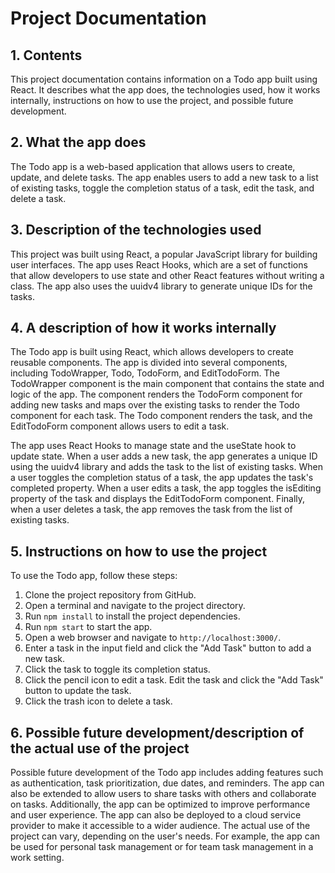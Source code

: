 # Project Documentation

## 1. Contents

This project documentation contains information on a Todo app built using React. It describes what the app does, the technologies used, how it works internally, instructions on how to use the project, and possible future development.

## 2. What the app does

The Todo app is a web-based application that allows users to create, update, and delete tasks. The app enables users to add a new task to a list of existing tasks, toggle the completion status of a task, edit the task, and delete a task.

## 3. Description of the technologies used

This project was built using React, a popular JavaScript library for building user interfaces. The app uses React Hooks, which are a set of functions that allow developers to use state and other React features without writing a class. The app also uses the uuidv4 library to generate unique IDs for the tasks.

## 4. A description of how it works internally

The Todo app is built using React, which allows developers to create reusable components. The app is divided into several components, including TodoWrapper, Todo, TodoForm, and EditTodoForm. The TodoWrapper component is the main component that contains the state and logic of the app. The component renders the TodoForm component for adding new tasks and maps over the existing tasks to render the Todo component for each task. The Todo component renders the task, and the EditTodoForm component allows users to edit a task.

The app uses React Hooks to manage state and the useState hook to update state. When a user adds a new task, the app generates a unique ID using the uuidv4 library and adds the task to the list of existing tasks. When a user toggles the completion status of a task, the app updates the task's completed property. When a user edits a task, the app toggles the isEditing property of the task and displays the EditTodoForm component. Finally, when a user deletes a task, the app removes the task from the list of existing tasks.

## 5. Instructions on how to use the project

To use the Todo app, follow these steps:

1. Clone the project repository from GitHub.
2. Open a terminal and navigate to the project directory.
3. Run `npm install` to install the project dependencies.
4. Run `npm start` to start the app.
5. Open a web browser and navigate to `http://localhost:3000/`.
6. Enter a task in the input field and click the "Add Task" button to add a new task.
7. Click the task to toggle its completion status.
8. Click the pencil icon to edit a task. Edit the task and click the "Add Task" button to update the task.
9. Click the trash icon to delete a task.

## 6. Possible future development/description of the actual use of the project

Possible future development of the Todo app includes adding features such as authentication, task prioritization, due dates, and reminders. The app can also be extended to allow users to share tasks with others and collaborate on tasks. Additionally, the app can be optimized to improve performance and user experience. The app can also be deployed to a cloud service provider to make it accessible to a wider audience. The actual use of the project can vary, depending on the user's needs. For example, the app can be used for personal task management or for team task management in a work setting.
